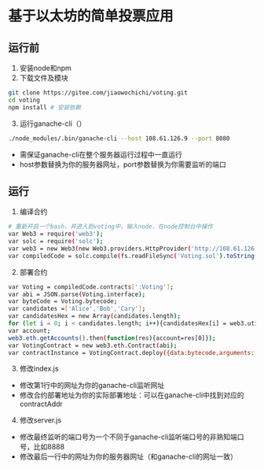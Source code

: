 # 基于以太坊的简单投票应用
## 运行前
1. 安装node和npm
2. 下载文件及模块
```bash
git clone https://gitee.com/jiaowochichi/voting.git
cd voting
npm install # 安装依赖
```
3. 运行ganache-cli（）
```bash
./node_modules/.bin/ganache-cli --host 108.61.126.9 --port 8080
```
- 需保证ganache-cli在整个服务器运行过程中一直运行
- host参数替换为你的服务器网址，port参数替换为你需要监听的端口
## 运行
1. 编译合约
```bash
# 重新开启一个bash，并进入到voting中，输入node，在node控制台中操作
var Web3 = require('web3');
var solc = require('solc');
var web3 = new Web3(new Web3.providers.HttpProvider('http://108.61.126.96:8080')); # 这里的网址和上面ganache-cli的网址一致
var compiledCode = solc.compile(fs.readFileSync('Voting.sol').toString());
```
2. 部署合约
```bash
var Voting = compiledCode.contracts[':Voting'];
var abi = JSON.parse(Voting.interface);
var byteCode = Voting.bytecode;
var candidates =['Alice','Bob','Cary'];
var candidatesHex = new Array(candidates.length);
for (let i = 0; i < candidates.length; i++){candidatesHex[i] = web3.utils.asciiToHex(candidates[i]);}
var account;
web3.eth.getAccounts().then(function(res){account=res[0]});
var VotingContract = new web3.eth.Contract(abi);
var contractInstance = VotingContract.deploy({data:bytecode,arguments:[candidatesHex]}).send({from:account,gas:4700000});
```
3. 修改index.js
- 修改第1行中的网址为你的ganache-cli监听网址
- 修改合约部署地址为你的实际部署地址：可以在ganache-cli中找到对应的contractAddr
4. 修改server.js
- 修改最终监听的端口号为一个不同于ganache-cli监听端口号的非熟知端口号，比如8888
- 修改最后一行中的网址为你的服务器网址（和ganache-cli的网址一致）
